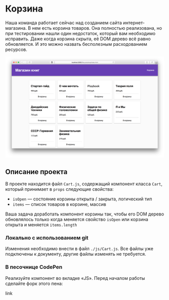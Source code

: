 Корзина
===

Наша команда работает сейчас над созданием сайта интернет-магазина. В нем есть корзина товаров. Она полностью реализована, но при тестировании нашли один недостаток, который вам необходимо исправить. Даже когда корзина скрыта, её DOM дерево всё равно обновляется. И это можно назвать бесполезным расходованием ресурсов.

![shop](./assets/shop.png)

## Описание проекта

В проекте находится файл `Cart.js`, содержащий компонент класса `Cart`, который принимает в `props` следующие свойства:
- `isOpen` — состояние корзины открыта / закрыта, логический тип
- `items` — список товаров в корзине, массив

Ваша задача доработать компонент корзины так, чтобы его DOM дерево обновлялось только когда меняется свойство `isOpen` или корзина открыта и меняется `items.length`

### Локально с использованием git

Изменения необходимо внести в файл `./js/Cart.js`. Все файлы уже подключены к документу, другие файлы изменять не требуется.

### В песочнице CodePen

Реализуйте компонент во вкладке «JS». Перед началом работы сделайте форк этого пена:

link
